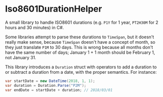 # Iso8601DurationHelper

A small library to handle ISO8601 durations (e.g. `P1Y` for 1 year, `PT2H30M` for 2 hours and 30 minutes) in C#.

Some libraries attempt to parse these durations to `TimeSpan`, but it doesn't really make sense, because `TimeSpan` doesn't have a concept of month, so they just translate `P1M` to 30 days. This is wrong because all months don't have the same number of days; January 1 + 1 month should be February 1, not January 31.

This library introduces a `Duration` struct with operators to add a duration to or subtract a duration from a date, with the proper semantics. For instance:

```csharp
var startDate = new DateTime(2018, 1, 1);
var duration = Duration.Parse("P2M");
var endDate = startDate + duration; // 2018/03/01
```
